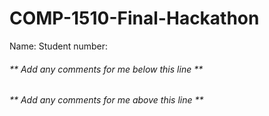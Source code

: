# COMP-1510-Final-Hackathon

Name: 
Student number: 

###### ** Add any comments for me below this line **

###### ** Add any comments for me above this line **
